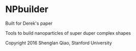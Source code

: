 # NPbuilder
Built for Derek's paper

Tools to build nanoparticles of super duper complex shapes

Copyright 2016 Shenglan Qiao, Stanford University
